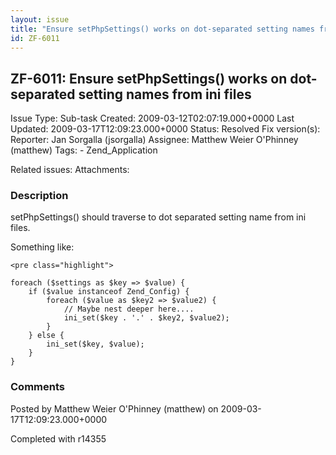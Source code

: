 ```yaml
---
layout: issue
title: "Ensure setPhpSettings() works on dot-separated setting names from ini files"
id: ZF-6011
---
```


ZF-6011: Ensure setPhpSettings() works on dot-separated setting names from ini files
------------------------------------------------------------------------------------

 Issue Type: Sub-task Created: 2009-03-12T02:07:19.000+0000 Last Updated: 2009-03-17T12:09:23.000+0000 Status: Resolved Fix version(s): 
 Reporter:  Jan Sorgalla (jsorgalla)  Assignee:  Matthew Weier O'Phinney (matthew)  Tags: - Zend\_Application
 
 Related issues: 
 Attachments: 
### Description

setPhpSettings() should traverse to dot separated setting name from ini files.

Something like:

 
    <pre class="highlight">
    
    foreach ($settings as $key => $value) {
        if ($value instanceof Zend_Config) {
            foreach ($value as $key2 => $value2) {
                // Maybe nest deeper here....
                ini_set($key . '.' . $key2, $value2);
            }
        } else {
            ini_set($key, $value);
        }
    }
    


 

 

### Comments

Posted by Matthew Weier O'Phinney (matthew) on 2009-03-17T12:09:23.000+0000

Completed with r14355

 

 